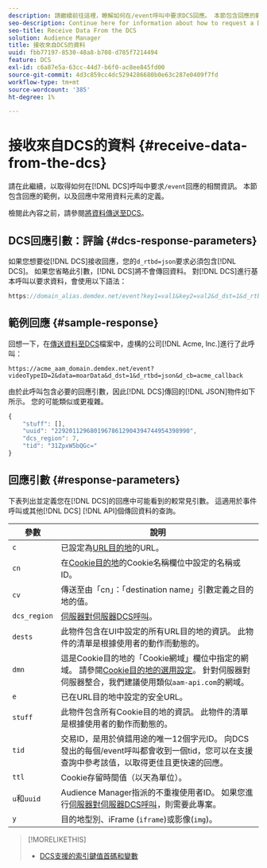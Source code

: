 ```yaml
---
description: 請繼續前往這裡，瞭解如何在/event呼叫中要求DCS回應。 本節包含回應的範例，以及回應中常用資料元素的定義。
seo-description: Continue here for information about how to request a DCS response in a /event call. This section includes a response example and definitions for common data elements in a response.
seo-title: Receive Data From the DCS
solution: Audience Manager
title: 接收來自DCS的資料
uuid: fbb77197-8530-48a8-b708-d785f7214494
feature: DCS
exl-id: c6a87e5a-63cc-44d7-b6f0-ac8ee845fd00
source-git-commit: 4d3c859cc4dc5294286680b0e63c287e0409f7fd
workflow-type: tm+mt
source-wordcount: '385'
ht-degree: 1%

---
```


# 接收來自DCS的資料 {#receive-data-from-the-dcs}

請在此繼續，以取得如何在[!DNL DCS]呼叫中要求`/event`回應的相關資訊。 本節包含回應的範例，以及回應中常用資料元素的定義。

檢閱此內容之前，請參閱[將資料傳送至DCS](../../../api/dcs-intro/dcs-event-calls/dcs-url-send.md)。

## DCS回應引數：評論 {#dcs-response-parameters}

如果您想要從[!DNL DCS]接收回應，您的`d_rtbd=json`要求必須包含[!DNL DCS]。 如果您省略此引數，[!DNL DCS]將不會傳回資料。 對[!DNL DCS]進行基本呼叫以要求資料，會使用以下語法：

```js
https://domain_alias.demdex.net/event?key1=val1&key2=val2&d_dst=1&d_rtbd=json&d_cb=callback
```

## 範例回應 {#sample-response}

回想一下，在[傳送資料至DCS](../../../api/dcs-intro/dcs-event-calls/dcs-url-send.md)檔案中，虛構的公司[!DNL Acme, Inc.]進行了此呼叫：

`https://acme_aam_domain.demdex.net/event?videoTypeID=2&data=moarData&d_dst=1&d_rtbd=json&d_cb=acme_callback`

由於此呼叫包含必要的回應引數，因此[!DNL DCS]傳回的[!DNL JSON]物件如下所示。 您的可能類似或更複雜。

```js
{
    "stuff": [],
    "uuid": "22920112968019678612904394744954398990",
    "dcs_region": 7,
    "tid": "31ZpxW5bQGc="
}
```

## 回應引數 {#response-parameters}

下表列出並定義您在[!DNL DCS]的回應中可能看到的較常見引數。 這適用於事件呼叫或其他[!DNL DCS] [!DNL API]個傳回資料的查詢。

| 參數 | 說明 |
|--- |--- |
| `c` | 已設定為[URL目的地](../../../features/destinations/create-url-destination.md)的URL。 |
| `cn` | 在[Cookie目的地](../../../features/destinations/create-cookie-destination.md)的Cookie名稱欄位中設定的名稱或ID。 |
| `cv` | 傳送至由「cn」：「destination name」引數定義之目的地的值。 |
| `dcs_region` | [伺服器對伺服器DCS呼叫](../../../api/dcs-intro/dcs-api-reference/dcs-regions.md)。 |
| `dests` | 此物件包含在UI中設定的所有URL目的地的資訊。 此物件的清單是根據使用者的動作而動態的。 |
| `dmn` | 這是Cookie目的地的「Cookie網域」欄位中指定的網域。 請參閱[Cookie目的地的選用設定](../../../features/destinations/cookie-destination-options.md)。  針對伺服器對伺服器整合，我們建議使用類似`aam-api.com`的網域。 |
| `e` | 已在URL目的地中設定的安全URL。 |
| `stuff` | 此物件包含所有Cookie目的地的資訊。 此物件的清單是根據使用者的動作而動態的。 |
| `tid` | 交易ID，是用於偵錯用途的唯一12個字元ID。 向DCS發出的每個/event呼叫都會收到一個tid，您可以在支援查詢中參考該值，以取得更佳且更快速的回應。 |
| `ttl` | Cookie存留時間值（以天為單位）。 |
| `u`和`uuid` | Audience Manager指派的不重複使用者ID。 如果您進行[伺服器對伺服器DCS呼叫](../../../api/dcs-intro/dcs-s2s/dcs-s2s-calls.md)，則需要此專案。 |
| `y` | 目的地型別、iFrame (`iframe`)或影像(`img`)。 |

>[!MORELIKETHIS]
>
>* [DCS支援的索引鍵值首碼和變數](../../../api/dcs-intro/dcs-api-reference/dcs-keys.md)
